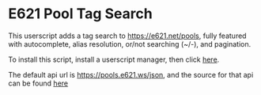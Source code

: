 # E621 Pool Tag Search

This userscript adds a tag search to https://e621.net/pools, fully featured with autocomplete, alias resolution, or/not searching (~/-), and pagination.

To install this script, install a userscript manager, then click [here](https://github.com/DonovanDMC/E621PoolTagSearch/releases/latest/download/script.user.js).

The default api url is https://pools.e621.ws/json, and the source for that api can be found [here](https://git.furry.cool/Donovan_DMC/Websites/commit/77733772b34051a160939a68111d03470cb87651)
